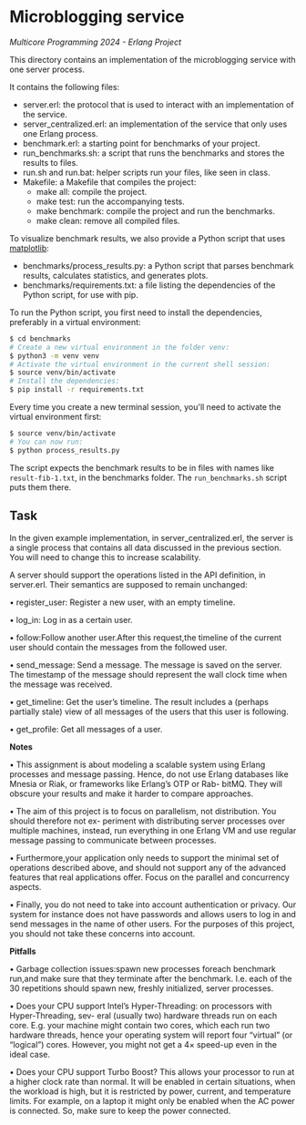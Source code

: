 # Microblogging service

*Multicore Programming 2024 - Erlang Project*

This directory contains an implementation of the microblogging service with one server process.

It contains the following files:
* server.erl: the protocol that is used to interact with an implementation of the service.
* server_centralized.erl: an implementation of the service that only uses one Erlang process.
* benchmark.erl: a starting point for benchmarks of your project.
* run_benchmarks.sh: a script that runs the benchmarks and stores the results to files.
* run.sh and run.bat: helper scripts run your files, like seen in class.
* Makefile: a Makefile that compiles the project:
    - make all: compile the project.
    - make test: run the accompanying tests.
    - make benchmark: compile the project and run the benchmarks.
    - make clean: remove all compiled files.

To visualize benchmark results, we also provide a Python script that uses [matplotlib](https://matplotlib.org/):
* benchmarks/process_results.py: a Python script that parses benchmark results, calculates
  statistics, and generates plots.
* benchmarks/requirements.txt: a file listing the dependencies of the Python script, for use with pip.

To run the Python script, you first need to install the dependencies, preferably in a virtual environment:

```sh
$ cd benchmarks
# Create a new virtual environment in the folder venv:
$ python3 -m venv venv
# Activate the virtual environment in the current shell session:
$ source venv/bin/activate
# Install the dependencies:
$ pip install -r requirements.txt
```

Every time you create a new terminal session, you'll need to activate the virtual environment first:

```sh
$ source venv/bin/activate
# You can now run:
$ python process_results.py
```

The script expects the benchmark results to be in files with names like `result-fib-1.txt`, in the benchmarks folder. The `run_benchmarks.sh` script puts them there.

## Task 
In the given example implementation, in server_centralized.erl, the server is a single process that contains all data discussed in the previous section. You will need to change this to increase scalability.

A server should support the operations listed in the API definition, in server.erl. Their semantics are supposed to remain unchanged:

• register_user: Register a new user, with an empty timeline.

• log_in: Log in as a certain user.

• follow:Follow another user.After this request,the timeline of the current user should contain the messages from the followed user.

• send_message: Send a message. The message is saved on the server. The timestamp of the message should represent the wall clock time when the message was received.

• get_timeline: Get the user’s timeline. The result includes a (perhaps partially stale) view of all messages of the users that this user is following.

• get_profile: Get all messages of a user.


**Notes**

• This assignment is about modeling a scalable system using Erlang processes and message passing. Hence, do not use Erlang databases like Mnesia or Riak, or frameworks like Erlang’s OTP or Rab- bitMQ. They will obscure your results and make it harder to compare approaches.

• The aim of this project is to focus on parallelism, not distribution. You should therefore not ex- periment with distributing server processes over multiple machines, instead, run everything in one Erlang VM and use regular message passing to communicate between processes.

• Furthermore,your application only needs to support the minimal set of operations described above, and should not support any of the advanced features that real applications offer. Focus on the parallel and concurrency aspects.

• Finally, you do not need to take into account authentication or privacy. Our system for instance does not have passwords and allows users to log in and send messages in the name of other users. For the purposes of this project, you should not take these concerns into account.

**Pitfalls**

• Garbage collection issues:spawn new processes foreach benchmark run,and make sure that they terminate after the benchmark. I.e. each of the 30 repetitions should spawn new, freshly initialized, server processes.

• Does your CPU support Intel’s Hyper-Threading: on processors with Hyper-Threading, sev- eral (usually two) hardware threads run on each core. E.g. your machine might contain two cores, which each run two hardware threads, hence your operating system will report four
“virtual” (or “logical”) cores. However, you might not get a 4× speed-up even in the ideal case.

• Does your CPU support Turbo Boost? This allows your processor to run at a higher clock rate than normal. It will be enabled in certain situations, when the workload is high, but it is restricted by power, current, and temperature limits. For example, on a laptop it might only be enabled when the AC power is connected. So, make sure to keep the power connected.
